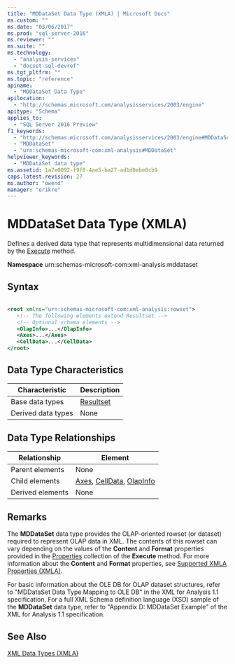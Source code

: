 ```yaml
---
title: "MDDataSet Data Type (XMLA) | Microsoft Docs"
ms.custom: ""
ms.date: "03/06/2017"
ms.prod: "sql-server-2016"
ms.reviewer: ""
ms.suite: ""
ms.technology: 
  - "analysis-services"
  - "docset-sql-devref"
ms.tgt_pltfrm: ""
ms.topic: "reference"
apiname: 
  - "MDDataSet Data Type"
apilocation: 
  - "http://schemas.microsoft.com/analysisservices/2003/engine"
apitype: "Schema"
applies_to: 
  - "SQL Server 2016 Preview"
f1_keywords: 
  - "http://schemas.microsoft.com/analysisservices/2003/engine#MDDataSet"
  - "MDDataSet"
  - "urn:schemas-microsoft-com:xml-analysis#MDDataSet"
helpviewer_keywords: 
  - "MDDataSet data type"
ms.assetid: 1a7e0092-f9f0-4ae5-ba27-ad1d8ebe8cb9
caps.latest.revision: 27
ms.author: "owend"
manager: "erikre"
---
```

# MDDataSet Data Type (XMLA)
  Defines a derived data type that represents multidimensional data returned by the [Execute](../../../analysis-services/xmla/xml-elements-methods-execute.md) method.  
  
 **Namespace** urn:schemas-microsoft-com:xml-analysis:mddataset  
  
## Syntax  
  
```xml  
  
<root xmlns="urn:schemas-microsoft-com:xml-analysis:rowset">  
   <!-- The following elements extend Resultset -->  
   <!-- Optional schema elements -->  
   <OlapInfo>...</OlapInfo>  
   <Axes>...</Axes>  
   <CellData>...</CellData>  
</root>  
```  
  
## Data Type Characteristics  
  
|Characteristic|Description|  
|--------------------|-----------------|  
|Base data types|[Resultset](../../../analysis-services/xmla/xml-data-types/resultset-data-type-xmla.md)|  
|Derived data types|None|  
  
## Data Type Relationships  
  
|Relationship|Element|  
|------------------|-------------|  
|Parent elements|None|  
|Child elements|[Axes](../../../analysis-services/xmla/xml-elements-properties/axes-element-xmla.md), [CellData](../../../analysis-services/xmla/xml-elements-properties/celldata-element-xmla.md), [OlapInfo](../../../analysis-services/xmla/xml-elements-properties/olapinfo-element-xmla.md)|  
|Derived elements|None|  
  
## Remarks  
 The **MDDataSet** data type provides the OLAP-oriented rowset (or dataset) required to represent OLAP data in XML. The contents of this rowset can vary depending on the values of the **Content** and **Format** properties provided in the [Properties](../../../analysis-services/xmla/xml-elements-properties/properties-element-xmla.md) collection of the **Execute** method. For more information about the **Content** and **Format** properties, see [Supported XMLA Properties &#40;XMLA&#41;](../../../analysis-services/xmla/xml-elements-properties/propertylist-element-supported-xmla-properties.md).  
  
 For basic information about the OLE DB for OLAP dataset structures, refer to "MDDataSet Data Type Mapping to OLE DB" in the XML for Analysis 1.1 specification. For a full XML Schema definition language (XSD) sample of the **MDDataSet** data type, refer to "Appendix D: MDDataSet Example" of the XML for Analysis 1.1 specification.  
  
## See Also  
 [XML Data Types &#40;XMLA&#41;](../../../analysis-services/xmla/xml-data-types/xml-data-types-xmla.md)  
  
  